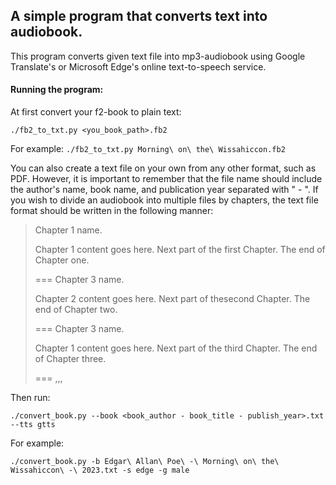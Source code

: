## A simple program that converts text into audiobook.

This program converts given text file into mp3-audiobook using Google Translate's or Microsoft Edge's online text-to-speech service.

#### Running the program:

At first convert your f2-book to plain text:

`./fb2_to_txt.py <you_book_path>.fb2`

For example:
`./fb2_to_txt.py Morning\ on\ the\ Wissahiccon.fb2`

You can also create a text file on your own from any other format, such as PDF. However, it is important to remember that the file name should include the author's name, book name, and publication year separated with " - ". If you wish to divide an audiobook into multiple files by chapters, the text file format should be written in the following manner:

>Chapter 1 name.
>
> Chapter 1 content goes here.
> Next part of the first Chapter.
> The end of Chapter one.
>
>===
>Chapter 3 name.
>
> Chapter 2 content goes here.
> Next part of thesecond Chapter.
> The end of Chapter two.
>
>===
>Chapter 3 name.
>
> Chapter 1 content goes here.
> Next part of the third Chapter.
> The end of Chapter three.
>
>===
>,,,

Then run:

`./convert_book.py --book <book_author - book_title - publish_year>.txt --tts gtts`

For example:

`./convert_book.py -b Edgar\ Allan\ Poe\ -\ Morning\ on\ the\ Wissahiccon\ -\ 2023.txt -s edge -g male`
